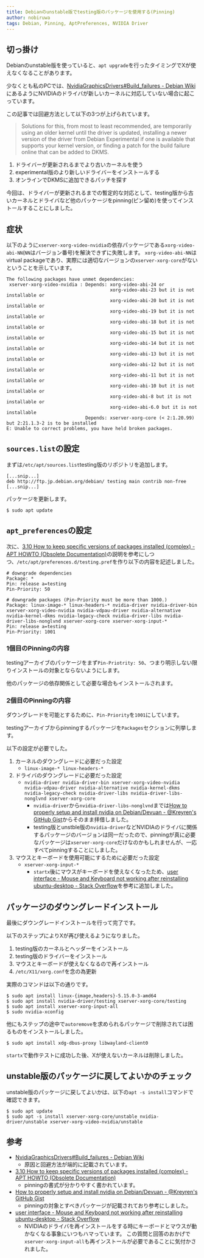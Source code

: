 ```yaml
---
title: Debianのunstable版でtesting版のパッケージを使用する(Pinning)
author: nobiruwa
tags: Debian, Pinning, AptPreferences, NVIDIA Driver
---
```


## 切っ掛け

Debianのunstable版を使っていると、`apt upgrade`を行ったタイミングでXが使えなくなることがあります。

少なくとも私のPCでは、[NvidiaGraphicsDrivers#Build\_failures - Debian Wiki](https://wiki.debian.org/NvidiaGraphicsDrivers#Build_failures)にあるようにNVIDIAのドライバが新しいカーネルに対応していない場合に起こっています。

この記事では回避方法として以下の3つが上げられています。

> Solutions for this, from most to least recommended, are temporarily
> using an older kernel until the driver is updated, installing a
> newer version of the driver from Debian Experimental if one is
> available that supports your kernel version, or finding a patch for
> the build failure online that can be added to DKMS.

1. ドライバーが更新されるまでより古いカーネルを使う
2. experimental版のより新しいドライバーをインストールする
3. オンラインでDKMSに追加できるパッチを探す

今回は、ドライバーが更新されるまでの暫定的な対応として、testing版から古いカーネルとドライバなど他のパッケージをpinning(ピン留め)を使ってインストールすることにしました。

## 症状

以下のように`xserver-xorg-video-nvidia`の依存パッケージである`xorg-video-abi-NN`(`NN`はバージョン番号)を解決できずに失敗します。
`xorg-video-abi-NN`はvirtual packageであり、実際には適切なバージョンの`xserver-xorg-core`がないということを示しています。

```console
The following packages have unmet dependencies:
 xserver-xorg-video-nvidia : Depends: xorg-video-abi-24 or
                                      xorg-video-abi-23 but it is not installable or
                                      xorg-video-abi-20 but it is not installable or
                                      xorg-video-abi-19 but it is not installable or
                                      xorg-video-abi-18 but it is not installable or
                                      xorg-video-abi-15 but it is not installable or
                                      xorg-video-abi-14 but it is not installable or
                                      xorg-video-abi-13 but it is not installable or
                                      xorg-video-abi-12 but it is not installable or
                                      xorg-video-abi-11 but it is not installable or
                                      xorg-video-abi-10 but it is not installable or
                                      xorg-video-abi-8 but it is not installable or
                                      xorg-video-abi-6.0 but it is not installable
                             Depends: xserver-xorg-core (< 2:1.20.99) but 2:21.1.3-2 is to be installed
E: Unable to correct problems, you have held broken packages.
```

## `sources.list`の設定

まずは`/etc/apt/sources.list`testing版のリポジトリを追加します。

```
[...snip...]
deb http://ftp.jp.debian.org/debian/ testing main contrib non-free
[...snip...]
```

パッケージを更新します。

```console
$ sudo apt update
```

## `apt_preferences`の設定

次に、[3.10 How to keep specific versions of packages installed (complex) - APT HOWTO (Obsolete Documentation)](https://www.debian.org/doc/manuals/apt-howto/ch-apt-get.en.html#s-pin)の説明を参考にしつつ、`/etc/apt/preferences.d/testing.pref`を作り以下の内容を記述しました。

```
# downgrade dependencies
Package: *
Pin: release a=testing
Pin-Priority: 50

# downgrade packages (Pin-Priority must be more than 1000.)
Package: linux-image-* linux-headers-* nvidia-driver nvidia-driver-bin xserver-xorg-video-nvidia nvidia-vdpau-driver nvidia-alternative nvidia-kernel-dkms nvidia-legacy-check nvidia-driver-libs nvidia-driver-libs-nonglvnd xserver-xorg-core xserver-xorg-input-*
Pin: release a=testing
Pin-Priority: 1001
```

### 1個目のPinningの内容

testingアーカイブのパッケージをまず`Pin-Priotrity: 50`、つまり明示しない限りインストールの対象とならないようにします。

他のパッケージの依存関係として必要な場合もインストールされます。

### 2個目のPinningの内容

ダウングレードを可能とするために、`Pin-Priority`を`1001`にしています。

testingアーカイブからpinningするパッケージを`Packages`セクションに列挙します。

以下の設定が必要でした。

1. カーネルのダウングレードに必要だった設定
   - `linux-image-* linux-headers-*`
2. ドライバのダウングレードに必要だった設定
   - `nvidia-driver nvidia-driver-bin xserver-xorg-video-nvidia nvidia-vdpau-driver nvidia-alternative nvidia-kernel-dkms nvidia-legacy-check nvidia-driver-libs nvidia-driver-libs-nonglvnd xserver-xorg-core`
     - `nvidia-driver`から`nvidia-driver-libs-nonglvnd`までは[How to properly setup and install nvidia on Debian/Devuan - \@Kreyren's GitHub Gist](https://gist.github.com/Kreyren/cccf642ce672fd8f127ed128cf27749b#file-gistfile1-md)からそのまま拝借しました。
     - testing版とunstble版の`nvidia-driver`などNVIDIAのドライバに関係するパッケージのバージョンは同一だったので、pinningが真に必要なパッケージは`xserver-xorg-core`だけなのかもしれませんが、一応すべてpinningすることにしました。
3. マウスとキーボードを使用可能にするために必要だった設定
   - `xserver-xorg-input-*`
     - `startx`後にマウスがキーボードを使えなくなったため、[user interface - Mouse and Keyboard not working after reinstalling ubuntu-desktop - Stack Overflow](https://stackoverflow.com/a/59127797/10974912)を参考に追加しました。

## パッケージのダウングレードインストール

最後にダウングレードインストールを行って完了です。

以下のステップによりXが再び使えるようになりました。

1. testing版のカーネルとヘッダーをインストール
2. testing版のドライバーをインストール
3. マウスとキーボードが使えなくなるので再インストール
4. `/etc/X11/xorg.conf`を念の為更新

実際のコマンドは以下の通りです。

```console
$ sudo apt install linux-{image,headers}-5.15.0-3-amd64
$ sudo apt install nvidia-driver/testing xserver-xorg-core/testing
$ sudo apt install xserver-xorg-input-all
$ sudo nvidia-xconfig
```

他にもステップの途中で`autoremove`を求められるパッケージで削除されては困るものをインストールしました。

```console
$ sudo apt install xdg-dbus-proxy libwayland-client0
```

`startx`で動作テストに成功した後、Xが使えないカーネルは削除しました。

## unstable版のパッケージに戻してよいかのチェック

unstable版のパッケージに戻してよいかは、以下の`apt -s install`コマンドで確認できます。

```console
$ sudo apt update
$ sudo apt -s install xserver-xorg-core/unstable nvidia-driver/unstable xserver-xorg-video-nvidia/unstable
```

## 参考

- [NvidiaGraphicsDrivers#Build\_failures - Debian Wiki](https://wiki.debian.org/NvidiaGraphicsDrivers#Build_failures)
  - 原因と回避方法が端的に記載されています。
- [3.10 How to keep specific versions of packages installed (complex) - APT HOWTO (Obsolete Documentation)](https://www.debian.org/doc/manuals/apt-howto/ch-apt-get.en.html#s-pin)
  - pinningの書式が分かりやすく書かれています。
- [How to properly setup and install nvidia on Debian/Devuan - \@Kreyren's GitHub Gist](https://gist.github.com/Kreyren/cccf642ce672fd8f127ed128cf27749b#file-gistfile1-md)
  - pinningの対象とすべきパッケージが記載されており参考にしました。
- [user interface - Mouse and Keyboard not working after reinstalling ubuntu-desktop - Stack Overflow](https://stackoverflow.com/a/59127797/10974912)
  - NVIDIAのドライバを再インストールをする時にキーボードとマウスが動かなくなる事象にいつもハマっています。
    この質問と回答のおかげで`xserver-xorg-input-all`も再インストールが必要であることに気付かされました。
